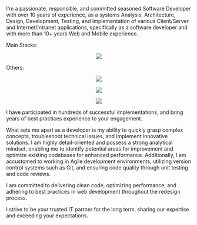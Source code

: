 I'm a passionate, responsible, and committed seasoned Software Developer with over 10 years of experience, as a systems Analysis, Architecture, Design, Development, Testing, and Implementation of various Client/Server and Internet/Intranet applications, specifically as a software developer and with more than 10+ years Web and Mobile experience.

Main Stacks:

<p align="center">
  <img src="https://skillicons.dev/icons?i=angular,react,python,java,cs" />
</p>

Others:

<p align="center">
  <img src="https://skillicons.dev/icons?i=gradle,maven,spring,hibernate,dotnet,jenkins,jest,vim,wasm,vscode,visualstudio" />
</p>
<p align="center">
  <img src="https://skillicons.dev/icons?i=aws,azure,gcp,cloudflare,firebase,supabase,heroku,docker,kubernetes,grafana,prometheus,kafka,nginx,postman,redis" />
</p>
<p align="center">
  <img src="https://skillicons.dev/icons?i=git,github,gitlab,linux" />
</p>

I have participated in hundreds of successful implementations, and bring years of best practices experience to your engagement.

What sets me apart as a developer is my ability to quickly grasp complex concepts, troubleshoot technical issues, and implement innovative solutions. I am highly detail-oriented and possess a strong analytical mindset, enabling me to identify potential areas for improvement and optimize existing codebases for enhanced performance. Additionally, I am accustomed to working in Agile development environments, utilizing version control systems such as Git, and ensuring code quality through unit testing and code reviews.

I am committed to delivering clean code, optimizing performance, and adhering to best practices in web development throughout the redesign process.

I strive to be your trusted IT partner for the long term, sharing our expertise and exceeding your expectations.
